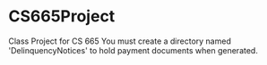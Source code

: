 # CS665Project
Class Project for CS 665
You must create a directory named 'DelinquencyNotices' to hold payment documents when generated.
